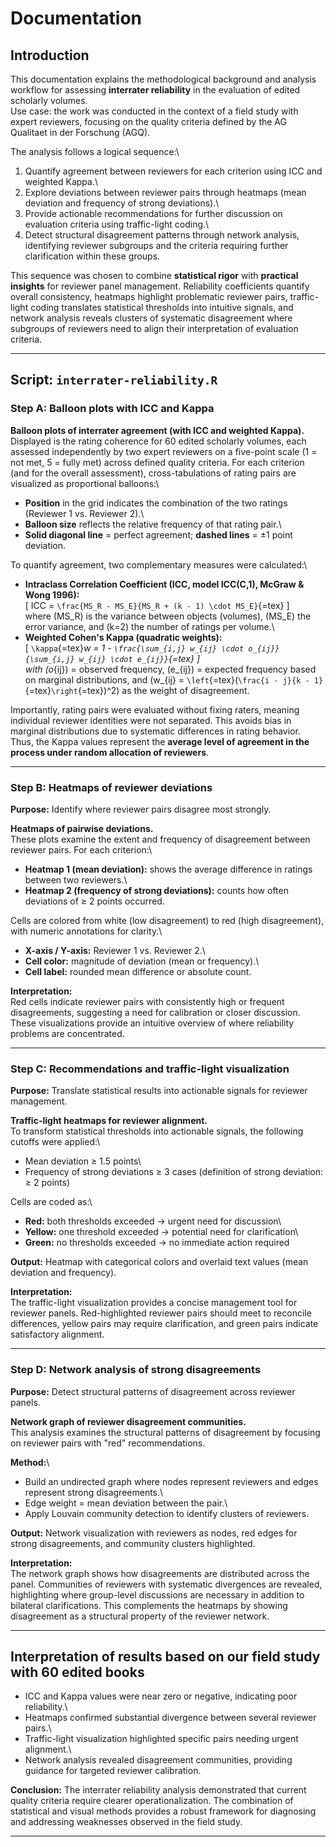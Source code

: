 # Documentation

## Introduction

This documentation explains the methodological background and analysis
workflow for assessing **interrater reliability** in the evaluation of
edited scholarly volumes.\
Use case: the work was conducted in the context of a field study with
expert reviewers, focusing on the quality criteria defined by the AG
Qualitaet in der Forschung (AGQ).

The analysis follows a logical sequence:\
1. Quantify agreement between reviewers for each criterion using ICC and
weighted Kappa.\
2. Explore deviations between reviewer pairs through heatmaps (mean
deviation and frequency of strong deviations).\
3. Provide actionable recommendations for further discussion on
evaluation criteria using traffic-light coding.\
4. Detect structural disagreement patterns through network analysis,
identifying reviewer subgroups and the criteria requiring further
clarification within these groups.

This sequence was chosen to combine **statistical rigor** with
**practical insights** for reviewer panel management. Reliability
coefficients quantify overall consistency, heatmaps highlight
problematic reviewer pairs, traffic-light coding translates statistical
thresholds into intuitive signals, and network analysis reveals clusters
of systematic disagreement where subgroups of reviewers need to align
their interpretation of evaluation criteria.

------------------------------------------------------------------------

## Script: `interrater-reliability.R`

### Step A: Balloon plots with ICC and Kappa

**Balloon plots of interrater agreement (with ICC and weighted
Kappa).**\
Displayed is the rating coherence for 60 edited scholarly volumes, each
assessed independently by two expert reviewers on a five-point scale (1
= not met, 5 = fully met) across defined quality criteria. For each
criterion (and for the overall assessment), cross-tabulations of rating
pairs are visualized as proportional balloons:\
- **Position** in the grid indicates the combination of the two ratings
(Reviewer 1 vs. Reviewer 2).\
- **Balloon size** reflects the relative frequency of that rating pair.\
- **Solid diagonal line** = perfect agreement; **dashed lines** = ±1
point deviation.

To quantify agreement, two complementary measures were calculated:\
- **Intraclass Correlation Coefficient (ICC, model ICC(C,1), McGraw &
Wong 1996):**\
\[ ICC = `\frac{MS_R - MS_E}{MS_R + (k - 1) \cdot MS_E}`{=tex} \]\
where (MS_R) is the variance between objects (volumes), (MS_E) the error
variance, and (k=2) the number of ratings per volume.\
- **Weighted Cohen's Kappa (quadratic weights):**\
\[ `\kappa`{=tex}*w = 1 -
`\frac{\sum_{i,j} w_{ij} \cdot o_{ij}}{\sum_{i,j} w_{ij} \cdot e_{ij}}`{=tex}
\]\
with (o*{ij}) = observed frequency, (e\_{ij}) = expected frequency based
on marginal distributions, and (w\_{ij} =
`\left`{=tex}(`\frac{i - j}{k - 1}`{=tex}`\right`{=tex})\^2) as the
weight of disagreement.

Importantly, rating pairs were evaluated without fixing raters, meaning
individual reviewer identities were not separated. This avoids bias in
marginal distributions due to systematic differences in rating behavior.
Thus, the Kappa values represent the **average level of agreement in the
process under random allocation of reviewers**.

------------------------------------------------------------------------

### Step B: Heatmaps of reviewer deviations

**Purpose:** Identify where reviewer pairs disagree most strongly.

**Heatmaps of pairwise deviations.**\
These plots examine the extent and frequency of disagreement between
reviewer pairs. For each criterion:\
- **Heatmap 1 (mean deviation):** shows the average difference in
ratings between two reviewers.\
- **Heatmap 2 (frequency of strong deviations):** counts how often
deviations of ≥ 2 points occurred.

Cells are colored from white (low disagreement) to red (high
disagreement), with numeric annotations for clarity.\
- **X-axis / Y-axis:** Reviewer 1 vs. Reviewer 2.\
- **Cell color:** magnitude of deviation (mean or frequency).\
- **Cell label:** rounded mean difference or absolute count.

**Interpretation:**\
Red cells indicate reviewer pairs with consistently high or frequent
disagreements, suggesting a need for calibration or closer discussion.
These visualizations provide an intuitive overview of where reliability
problems are concentrated.

------------------------------------------------------------------------

### Step C: Recommendations and traffic-light visualization

**Purpose:** Translate statistical results into actionable signals for
reviewer management.

**Traffic-light heatmaps for reviewer alignment.**\
To transform statistical thresholds into actionable signals, the
following cutoffs were applied:\
- Mean deviation ≥ 1.5 points\
- Frequency of strong deviations ≥ 3 cases (definition of strong
deviation: ≥ 2 points)

Cells are coded as:\
- **Red:** both thresholds exceeded → urgent need for discussion\
- **Yellow:** one threshold exceeded → potential need for clarification\
- **Green:** no thresholds exceeded → no immediate action required

**Output:** Heatmap with categorical colors and overlaid text values
(mean deviation and frequency).

**Interpretation:**\
The traffic-light visualization provides a concise management tool for
reviewer panels. Red-highlighted reviewer pairs should meet to reconcile
differences, yellow pairs may require clarification, and green pairs
indicate satisfactory alignment.

------------------------------------------------------------------------

### Step D: Network analysis of strong disagreements

**Purpose:** Detect structural patterns of disagreement across reviewer
panels.

**Network graph of reviewer disagreement communities.**\
This analysis examines the structural patterns of disagreement by
focusing on reviewer pairs with "red" recommendations.

**Method:**\
- Build an undirected graph where nodes represent reviewers and edges
represent strong disagreements.\
- Edge weight = mean deviation between the pair.\
- Apply Louvain community detection to identify clusters of reviewers.

**Output:** Network visualization with reviewers as nodes, red edges for
strong disagreements, and community clusters highlighted.

**Interpretation:**\
The network graph shows how disagreements are distributed across the
panel. Communities of reviewers with systematic divergences are
revealed, highlighting where group-level discussions are necessary in
addition to bilateral clarifications. This complements the heatmaps by
showing disagreement as a structural property of the reviewer network.

------------------------------------------------------------------------

## Interpretation of results based on our field study with 60 edited books

-   ICC and Kappa values were near zero or negative, indicating poor
    reliability.\
-   Heatmaps confirmed substantial divergence between several reviewer
    pairs.\
-   Traffic-light visualization highlighted specific pairs needing
    urgent alignment.\
-   Network analysis revealed disagreement communities, providing
    guidance for targeted reviewer calibration.

**Conclusion:** The interrater reliability analysis demonstrated that
current quality criteria require clearer operationalization. The
combination of statistical and visual methods provides a robust
framework for diagnosing and addressing weaknesses observed in the field
study.

------------------------------------------------------------------------
